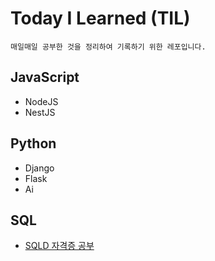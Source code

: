 # Today I Learned (TIL)

`매일매일 공부한 것을 정리하여 기록하기 위한 레포입니다.`

## JavaScript

- NodeJS
- NestJS

## Python

- Django
- Flask
- Ai

## SQL

- [SQLD 자격증 공부](https://github.com/APD-Kim/TIL/blob/main/DATABASE/SQL/SQL%20DAY%201.md)
